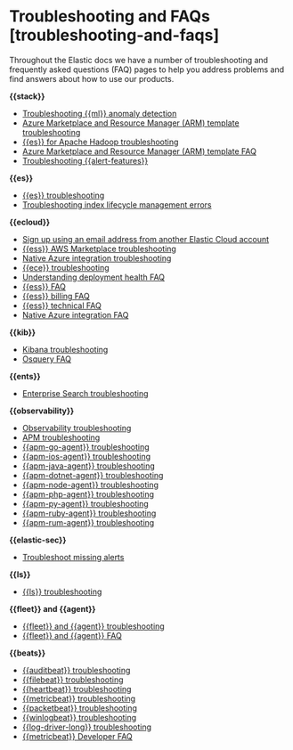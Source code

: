 # Troubleshooting and FAQs [troubleshooting-and-faqs]

Throughout the Elastic docs we have a number of troubleshooting and frequently asked questions (FAQ) pages to help you address problems and find answers about how to use our products.

**{{stack}}**

* [Troubleshooting {{ml}} anomaly detection](../../../explore-analyze/machine-learning/anomaly-detection/ml-ad-troubleshooting.md)
* [Azure Marketplace and Resource Manager (ARM) template troubleshooting](https://www.elastic.co/guide/en/elastic-stack-deploy/current/azure-arm-template-troubleshooting.html)
* [{{es}} for Apache Hadoop troubleshooting](../../../troubleshoot/elasticsearch/elasticsearch-hadoop/elasticsearch-for-apache-hadoop.md)
* [Azure Marketplace and Resource Manager (ARM) template FAQ](https://www.elastic.co/guide/en/elastic-stack-deploy/current/azure-marketplace-faq.html)
* [Troubleshooting {{alert-features}}](../../../troubleshoot/kibana/alerts.md)

**{{es}}**

* [{{es}} troubleshooting](../../../troubleshoot/elasticsearch/elasticsearch-reference.md)
* [Troubleshooting index lifecycle management errors](../../../troubleshoot/elasticsearch/elasticsearch-reference/index-lifecycle-management-errors.md)

**{{ecloud}}**

* [Sign up using an email address from another Elastic Cloud account](../../../deploy-manage/deploy/elastic-cloud/create-an-organization.md)
* [{{ess}} AWS Marketplace troubleshooting](../../../deploy-manage/deploy/elastic-cloud/aws-marketplace.md#ec-billing-aws-troubleshooting)
* [Native Azure integration troubleshooting](../../../deploy-manage/deploy/elastic-cloud/azure-native-isv-service.md#ec-azure-integration-troubleshooting)
* [{{ece}} troubleshooting](https://www.elastic.co/guide/en/cloud-enterprise/{{ece-version-link}}/ece-troubleshooting.html)
* [Understanding deployment health FAQ](../../../deploy-manage/monitor/stack-monitoring.md#ec-health-best-practices)
* [{{ess}} FAQ](../../../deploy-manage/deploy/elastic-cloud/cloud-hosted.md)
* [{{ess}} billing FAQ](../../../deploy-manage/cloud-organization/billing/billing-faq.md)
* [{{ess}} technical FAQ](../../../deploy-manage/index.md)
* [Native Azure integration FAQ](../../../deploy-manage/deploy/elastic-cloud/azure-native-isv-service.md)

**{{kib}}**

* [Kibana troubleshooting](../../../troubleshoot/kibana.md)
* [Osquery FAQ](../../../solutions/security/investigate/osquery-faq.md)

**{{ents}}**

* [Enterprise Search troubleshooting](https://www.elastic.co/guide/en/enterprise-search/current/troubleshooting.html)

**{{observability}}**

* [Observability troubleshooting](../../../troubleshoot/observability.md)
* [APM troubleshooting](/troubleshoot/observability/apm.md)
* [{{apm-go-agent}} troubleshooting](../../../troubleshoot/observability/apm-agent-go/apm-go-agent.md)
* [{{apm-ios-agent}} troubleshooting](../../../troubleshoot/observability/apm-agent-swift/apm-ios-agent.md)
* [{{apm-java-agent}} troubleshooting](../../../troubleshoot/observability/apm-agent-java/apm-java-agent.md)
* [{{apm-dotnet-agent}} troubleshooting](../../../troubleshoot/observability/apm-agent-dotnet/apm-net-agent.md)
* [{{apm-node-agent}} troubleshooting](../../../troubleshoot/observability/apm-agent-nodejs/apm-nodejs-agent.md)
* [{{apm-php-agent}} troubleshooting](../../../troubleshoot/observability/apm-agent-php/apm-php-agent.md)
* [{{apm-py-agent}} troubleshooting](../../../troubleshoot/observability/apm-agent-python/apm-python-agent.md)
* [{{apm-ruby-agent}} troubleshooting](../../../troubleshoot/observability/apm-agent-ruby/apm-ruby-agent.md)
* [{{apm-rum-agent}} troubleshooting](../../../troubleshoot/observability/apm-agent-rum-js/apm-real-user-monitoring-javascript-agent.md)

**{{elastic-sec}}**

* [Troubleshoot missing alerts](../../../troubleshoot/security/detection-rules.md#troubleshoot-signals)

**{{ls}}**

* [{{ls}} troubleshooting](../../../troubleshoot/ingest/logstash.md)

**{{fleet}} and {{agent}}**

* [{{fleet}} and {{agent}} troubleshooting](../../../troubleshoot/ingest/fleet/fleet-elastic-agent.md)
* [{{fleet}} and {{agent}} FAQ](../../../troubleshoot/ingest/fleet/frequently-asked-questions.md)

**{{beats}}**

* [{{auditbeat}} troubleshooting](https://www.elastic.co/guide/en/beats/auditbeat/current/troubleshooting.html)
* [{{filebeat}} troubleshooting](https://www.elastic.co/guide/en/beats/filebeat/current/troubleshooting.html)
* [{{heartbeat}} troubleshooting](https://www.elastic.co/guide/en/beats/heartbeat/current/troubleshooting.html)
* [{{metricbeat}} troubleshooting](https://www.elastic.co/guide/en/beats/metricbeat/current/troubleshooting.html)
* [{{packetbeat}} troubleshooting](https://www.elastic.co/guide/en/beats/packetbeat/current/troubleshooting.html)
* [{{winlogbeat}} troubleshooting](https://www.elastic.co/guide/en/beats/winlogbeat/current/troubleshooting.html)
* [{{log-driver-long}} troubleshooting](../../../troubleshoot/ingest/beats-loggingplugin/elastic-logging-plugin-for-docker.md)
* [{{metricbeat}} Developer FAQ](https://www.elastic.co/guide/en/beats/devguide/current/dev-faq.html)
